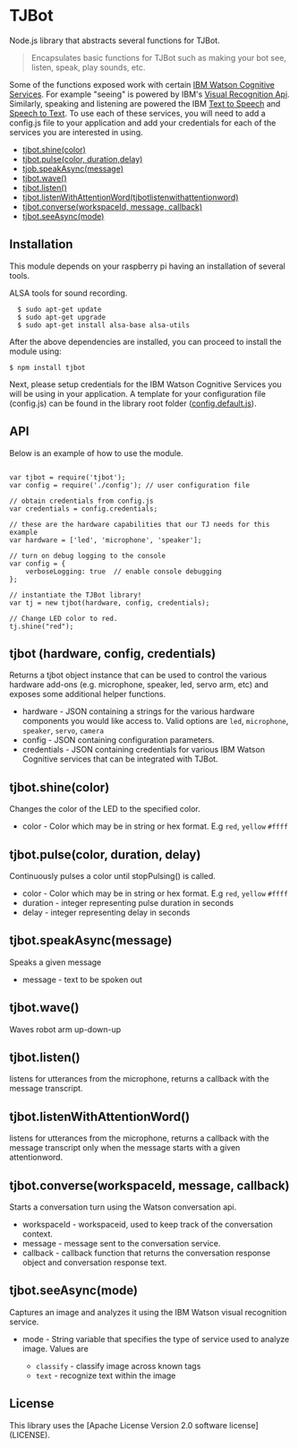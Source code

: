 # TJBot

Node.js library that abstracts several functions for TJBot.


> Encapsulates basic functions for TJBot such as making your bot see, listen, speak, play sounds, etc.

Some of the functions exposed work with certain [IBM Watson Cognitive Services](https://www.ibm.com/watson/developercloud/services-catalog.html). For example "seeing" is powered by IBM's [Visual Recognition Api](https://www.ibm.com/watson/developercloud/visual-recognition.html). Similarly, speaking and listening are powered the IBM [Text to Speech](https://www.ibm.com/watson/developercloud/text-to-speech.html) and [Speech to Text](https://www.ibm.com/watson/developercloud/speech-to-text.html).
To use each of these services, you will need to add a config.js file to your application and add your credentials for each of the services you are interested in using.

- [tjbot.shine(color)](#tjbotshinecolor)
- [tjbot.pulse(color, duration,delay)](#tjbotpulsecolor-duration-delay)
- [tjob.speakAsync(message)](#tjbotseeasyncmode)
- [tjbot.wave()](#tjbotwave)
- [tjbot.listen()](#tjbotlisten)
- [tjbot.listenWithAttentionWord(tjbotlistenwithattentionword)](#)
- [tjbot.converse(workspaceId, message, callback)](#tjbotconverseworkspaceid-message-callback)
- [tjbot.seeAsync(mode)](#tjbotseeasyncmode)

## Installation

This module depends on your raspberry pi having an installation of several tools.

ALSA tools for sound recording.

```
  $ sudo apt-get update
  $ sudo apt-get upgrade
  $ sudo apt-get install alsa-base alsa-utils
```

After the above dependencies are installed, you can proceed to install the module using:

```
$ npm install tjbot
```

Next, please setup credentials for the IBM Watson Cognitive Services you will be using in your application.
A template for your configuration file (config.js) can be found in the library root folder ([config.default.js](/config.default.js)).

## API
Below is an example of how to use the module.


```

var tjbot = require('tjbot');
var config = require('./config'); // user configuration file

// obtain credentials from config.js
var credentials = config.credentials;

// these are the hardware capabilities that our TJ needs for this example
var hardware = ['led', 'microphone', 'speaker'];

// turn on debug logging to the console
var config = {
    verboseLogging: true  // enable console debugging
};

// instantiate the TJBot library!
var tj = new tjbot(hardware, config, credentials);

// Change LED color to red.
tj.shine("red");

```

## tjbot (hardware, config, credentials)

Returns a tjbot object instance that can be used to control the various hardware add-ons (e.g. microphone, speaker, led, servo arm, etc) and exposes some additional helper functions.


- hardware - JSON containing a strings for the various hardware components you would like access to. Valid options are `led`, `microphone`, `speaker`, `servo`, `camera`
- config - JSON containing configuration parameters.
- credentials - JSON containing credentials for various IBM Watson Cognitive services that can be integrated with TJBot.

## tjbot.shine(color)

Changes the color of the LED to the specified color.

- color - Color which may be in string or hex format. E.g `red`, `yellow` `#ffff`


## tjbot.pulse(color, duration, delay)

Continuously pulses a color until stopPulsing() is called.

- color - Color which may be in string or hex format. E.g `red`, `yellow` `#ffff`
- duration - integer representing pulse duration in seconds
- delay - integer representing delay in seconds

## tjbot.speakAsync(message)

Speaks a given message

- message - text to be spoken out

## tjbot.wave()

Waves robot arm up-down-up

## tjbot.listen()

listens for utterances from the microphone, returns a callback with the message transcript.


## tjbot.listenWithAttentionWord()

listens for utterances from the microphone, returns a callback with the message transcript only when the message starts with a given attentionword.

## tjbot.converse(workspaceId, message, callback)

Starts a conversation turn using the Watson conversation api.

- workspaceId - workspaceid, used to keep track of the conversation context.
- message - message sent to the conversation service.
- callback - callback function that returns the conversation response object and conversation response text.

## tjbot.seeAsync(mode)

Captures an image and analyzes it using the IBM Watson visual recognition service.

- mode - String variable that specifies the type of service used to analyze image. Values are     

   - `classify` - classify image across known tags
   -  `text` - recognize text within the image


## License
This library uses the [Apache License Version 2.0 software license] (LICENSE).

